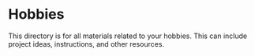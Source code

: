 # Hobbies

This directory is for all materials related to your hobbies. This can include project ideas, instructions, and other resources.
